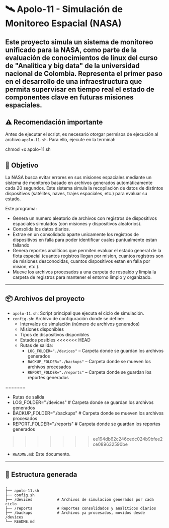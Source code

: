 # 🛰️ Apolo-11 - Simulación de Monitoreo Espacial (NASA)

Este proyecto simula un sistema de monitoreo unificado para la NASA, como parte de la evaluación de conocimientos de linux del curso de "Analitica y big data" de la universidad nacional de Colombia. Representa el primer paso en el desarrollo de una infraestructura que permita supervisar en tiempo real el estado de componentes clave en futuras misiones espaciales.
---

## ⚠️ Recomendación importante

Antes de ejecutar el script, es necesario otorgar permisos de ejecución al archivo `apolo-11.sh`. Para ello, ejecute en la terminal:

chmod +x apolo-11.sh


## 🎯 Objetivo

La NASA busca evitar errores en sus misiones espaciales mediante un sistema de monitoreo basado en archivos generados automáticamente cada 20 segundos. Este sistema simula la recopilación de datos de distintos dispositivos (satélites, naves, trajes espaciales, etc.) para evaluar su estado.

Este programa:

- Genera un numero aleatorio de archivos con registros de dispositivos espaciales simulados (con misiones y dispositivos aleatorios).
- Consolida los datos diarios.
- Extrae en un consolidado aparte unicamente los registros de dispositivos en falla para poder identificar cuales puntualmente estan fallando
- Genera reportes analíticos que permiten evaluar el estado general de la flota espacial (cuantos registros llegan por mision, cuantos registros son de misiones desconocidas, cuantos dispositivos estan en falla por mision, etc.). 
- Mueve los archivos procesados a una carpeta de respaldo y limpia la carpeta de registros para mantener el entorno limpio y organizado.

---

## 📦 Archivos del proyecto

- `apolo-11.sh`: Script principal que ejecuta el ciclo de simulación.
- `config.sh`: Archivo de configuración donde se define:
  - Intervalos de simulación (número de archivos generados)
  - Misiones disponibles
  - Tipos de dispositivos disponibles
  - Estados posibles
<<<<<<< HEAD
  - Rutas de salida:
    - `LOG_FOLDER="./devices"` – Carpeta donde se guardan los archivos generados
    - `BACKUP_FOLDER="./backups"` – Carpeta donde se mueven los archivos procesados
    - `REPORT_FOLDER="./reports"` – Carpeta donde se guardan los reportes generados

=======
  - Rutas de salida
   - LOG_FOLDER="./devices"        # Carpeta donde se guardan los archivos generados
   - BACKUP_FOLDER="./backups"     # Carpeta donde se mueven los archivos procesados
   - REPORT_FOLDER="./reports"     # Carpeta donde se guardan los reportes generados
>>>>>>> ee194db62c246cedc024b9bfee2ce089632590be

- `README.md`: Este documento.

---

## 📁 Estructura generada

```text
.
├── apolo-11.sh
├── config.sh
├── /devices           # Archivos de simulación generados por cada ciclo
├── /reports           # Reportes consolidados y analíticos diarios
├── /backups           # Archivos ya procesados, movidos desde /devices
└── README.md
